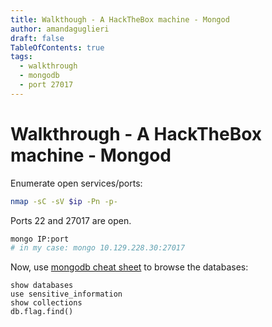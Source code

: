 ```yaml
---
title: Walkthough - A HackTheBox machine - Mongod 
author: amandaguglieri
draft: false
TableOfContents: true
tags:
  - walkthrough
  - mongodb
  - port 27017
---
```


# Walkthrough - A HackTheBox machine - Mongod

Enumerate open services/ports:

```bash
nmap -sC -sV $ip -Pn -p-
```

Ports 22 and 27017 are open. 

```bash
mongo IP:port
# in my case: mongo 10.129.228.30:27017 
```

Now, use [mongodb cheat sheet](27017-27018-mongodb.md) to browse the databases:

```mongo
show databases
use sensitive_information
show collections
db.flag.find()
```




